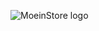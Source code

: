 ![MoeinStore logo](https://github.com/MoeinStore/Graphics/blob/main/moeinstore/banner/compressed_store.png?raw=true)
